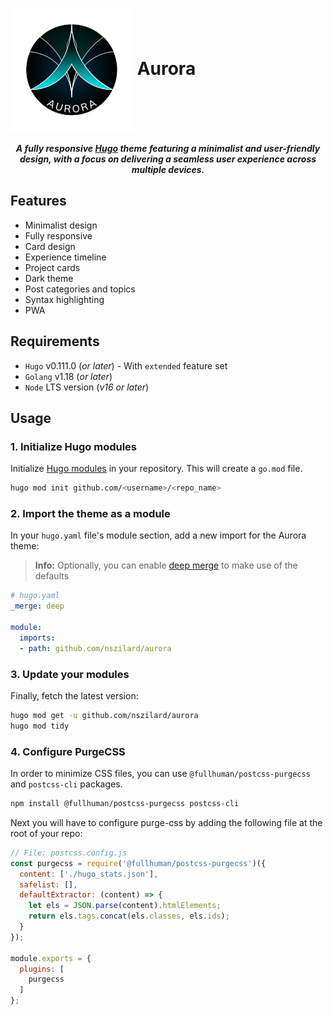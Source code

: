 # <img align="center" src="./assets/theme/logo.svg" alt="Aurora logo"/> Aurora

<div align="center">

***A fully responsive [Hugo](https://gohugo.io/) theme featuring a minimalist and user-friendly design,
with a focus on delivering a seamless user experience across multiple devices.***

</div>

## Features

- Minimalist design
- Fully responsive
- Card design
- Experience timeline
- Project cards
- Dark theme
- Post categories and topics
- Syntax highlighting
- PWA

## Requirements

- `Hugo` v0.111.0 (*or later*) - With `extended` feature set
- `Golang` v1.18 (*or later*)
- `Node` LTS version (*v16 or later*)

## Usage

### 1. Initialize Hugo modules

Initialize [Hugo modules](https://gohugo.io/hugo-modules/) in your repository. This will create a `go.mod` file.

```bash
hugo mod init github.com/<username>/<repo_name>
```

### 2. Import the theme as a module

In your `hugo.yaml` file's module section, add a new import for the Aurora theme:

> **Info:**
> Optionally, you can enable [deep merge](https://gohugo.io/getting-started/configuration/#merge-configuration-from-themes) to make use of the defaults

```yaml
# hugo.yaml
_merge: deep

module:
  imports:
  - path: github.com/nszilard/aurora
```

### 3. Update your modules

Finally, fetch the latest version:

```bash
hugo mod get -u github.com/nszilard/aurora
hugo mod tidy
```

### 4. Configure PurgeCSS

In order to minimize CSS files, you can use `@fullhuman/postcss-purgecss` and `postcss-cli` packages.

```bash
npm install @fullhuman/postcss-purgecss postcss-cli
```

Next you will have to configure purge-css by adding the following file at the root of your repo:

``` js
// File: postcss.config.js
const purgecss = require('@fullhuman/postcss-purgecss')({
  content: ['./hugo_stats.json'],
  safelist: [],
  defaultExtractor: (content) => {
    let els = JSON.parse(content).htmlElements;
    return els.tags.concat(els.classes, els.ids);
  }
});

module.exports = {
  plugins: [
    purgecss
  ]
};

```

